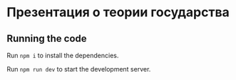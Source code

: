
  # Презентация о теории государства

  
  ## Running the code

  Run `npm i` to install the dependencies.

  Run `npm run dev` to start the development server.
  
